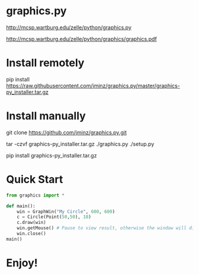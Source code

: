 # graphics.py
http://mcsp.wartburg.edu/zelle/python/graphics.py

http://mcsp.wartburg.edu/zelle/python/graphics/graphics.pdf

# Install remotely
pip install https://raw.githubusercontent.com/jminz/graphics.py/master/graphics-py_installer.tar.gz

# Install manually
git clone https://github.com/jminz/graphics.py.git

tar -czvf graphics-py_installer.tar.gz ./graphics.py ./setup.py

pip install graphics-py_installer.tar.gz

# Quick Start
```python
from graphics import *

def main():
    win = GraphWin("My Circle", 600, 600)
    c = Circle(Point(50,50), 10)
    c.draw(win)
    win.getMouse() # Pause to view result, otherwise the window will disappear
    win.close()
main()
```

# Enjoy!
